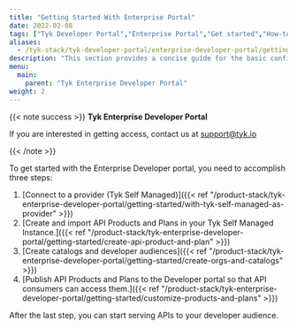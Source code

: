 ```yaml
---
title: "Getting Started With Enterprise Portal"
date: 2022-02-08
tags: ["Tyk Developer Portal","Enterprise Portal","Get started","How-to"]
aliases:
  - /tyk-stack/tyk-developer-portal/enterprise-developer-portal/getting-started-with-enterprise-portal/getting-started-with-enterprise-portal
description: "This section provides a concise guide for the basic configuration of the portal"
menu:
  main:
    parent: "Tyk Enterprise Developer Portal"
weight: 2
---
```

{{< note success >}}
**Tyk Enterprise Developer Portal**

If you are interested in getting access, contact us at [support@tyk.io](<mailto:support@tyk.io?subject=Tyk Enterprise Portal Beta>)

{{< /note >}}


To get started with the Enterprise Developer portal, you need to accomplish three steps:

1. [Connect to a provider (Tyk Self Managed)]({{< ref "/product-stack/tyk-enterprise-developer-portal/getting-started/with-tyk-self-managed-as-provider" >}})
2. [Create and import API Products and Plans in your Tyk Self Managed Instance.]({{< ref "/product-stack/tyk-enterprise-developer-portal/getting-started/create-api-product-and-plan" >}})
3. [Create catalogs and developer audiences]({{< ref "/product-stack/tyk-enterprise-developer-portal/getting-started/create-orgs-and-catalogs" >}})
4. [Publish API Products and Plans to the Developer portal so that API consumers can access them.]({{< ref "/product-stack/tyk-enterprise-developer-portal/getting-started/customize-products-and-plans" >}})

After the last step, you can start serving APIs to your developer audience.